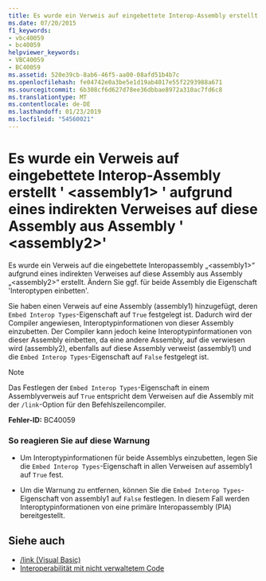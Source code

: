 ```yaml
---
title: Es wurde ein Verweis auf eingebettete Interop-Assembly erstellt &#39; &lt;assembly1&gt; &#39; aufgrund eines indirekten Verweises auf diese Assembly aus Assembly &#39; &lt;assembly2&gt;&#39;
ms.date: 07/20/2015
f1_keywords:
- vbc40059
- bc40059
helpviewer_keywords:
- VBC40059
- BC40059
ms.assetid: 520e39cb-8ab6-46f5-aa00-08afd51b4b7c
ms.openlocfilehash: fe04742e0a3be5e1d19ab4017e55f2293988a671
ms.sourcegitcommit: 6b308cf6d627d78ee36dbbae8972a310ac7fd6c8
ms.translationtype: MT
ms.contentlocale: de-DE
ms.lasthandoff: 01/23/2019
ms.locfileid: "54560021"
---
```

# <a name="a-reference-was-created-to-embedded-interop-assembly-39ltassembly1gt39-because-of-an-indirect-reference-to-that-assembly-from-assembly-39ltassembly2gt39"></a>Es wurde ein Verweis auf eingebettete Interop-Assembly erstellt &#39; &lt;assembly1&gt; &#39; aufgrund eines indirekten Verweises auf diese Assembly aus Assembly &#39; &lt;assembly2&gt;&#39;
Es wurde ein Verweis auf die eingebettete Interopassembly „\<assembly1>“ aufgrund eines indirekten Verweises auf diese Assembly aus Assembly „\<assembly2>“ erstellt. Ändern Sie ggf. für beide Assembly die Eigenschaft 'Interoptypen einbetten'.  
  
 Sie haben einen Verweis auf eine Assembly (assembly1) hinzugefügt, deren `Embed Interop Types`-Eigenschaft auf `True` festgelegt ist. Dadurch wird der Compiler angewiesen, Interoptypinformationen von dieser Assembly einzubetten. Der Compiler kann jedoch keine Interoptypinformationen von dieser Assembly einbetten, da eine andere Assembly, auf die verwiesen wird (assembly2), ebenfalls auf diese Assembly verweist (assembly1) und die `Embed Interop Types`-Eigenschaft auf `False` festgelegt ist.  
  
> [!NOTE]
>  Das Festlegen der `Embed Interop Types`-Eigenschaft in einem Assemblyverweis auf `True` entspricht dem Verweisen auf die Assembly mit der `/link`-Option für den Befehlszeilencompiler.  
  
 **Fehler-ID:** BC40059  
  
### <a name="to-address-this-warning"></a>So reagieren Sie auf diese Warnung  
  
-   Um Interoptypinformationen für beide Assemblys einzubetten, legen Sie die `Embed Interop Types`-Eigenschaft in allen Verweisen auf assembly1 auf `True` fest.  
  
-   Um die Warnung zu entfernen, können Sie die `Embed Interop Types`-Eigenschaft von assembly1 auf `False` festlegen. In diesem Fall werden Interoptypinformationen von eine primäre Interopassembly (PIA) bereitgestellt.  
  
## <a name="see-also"></a>Siehe auch
- [/link (Visual Basic)](../../../visual-basic/reference/command-line-compiler/link.md)
- [Interoperabilität mit nicht verwaltetem Code](../../../framework/interop/index.md)
